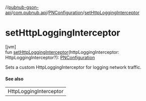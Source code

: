 //[pubnub-gson-api](../../../index.md)/[com.pubnub.api](../index.md)/[PNConfiguration](index.md)/[setHttpLoggingInterceptor](set-http-logging-interceptor.md)

# setHttpLoggingInterceptor

[jvm]\
fun [setHttpLoggingInterceptor](set-http-logging-interceptor.md)(httpLoggingInterceptor: HttpLoggingInterceptor?): [PNConfiguration](index.md)

Sets a custom HttpLoggingInterceptor for logging network traffic.

#### See also

| |
|---|
| HttpLoggingInterceptor |
